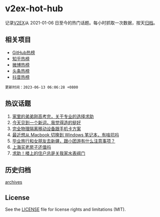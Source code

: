# v2ex-hot-hub

 记录[V2EX](https://www.v2ex.com/)从 2021-01-06 日至今的热门话题。每小时抓取一次数据，按天[归档](archives)。
 
 ## 相关项目

- [GitHub热榜](https://github.com/lonnyzhang423/github-hot-hub)
- [知乎热榜](https://github.com/lonnyzhang423/zhihu-hot-hub)
- [微博热榜](https://github.com/lonnyzhang423/weibo-hot-hub)
- [头条热榜](https://github.com/lonnyzhang423/toutiao-hot-hub)
- [抖音热榜](https://github.com/lonnyzhang423/douyin-hot-hub)


 `更新时间：2023-06-13 06:06:28 +0800`

## 热议话题

1. [家里的弟弟刚高考完，关于专业的选择求助](https://www.v2ex.com/t/947894)
1. [今天见到一个新词，我觉得造的挺好](https://www.v2ex.com/t/947882)
1. [完全物理隔离移动设备跟手机卡方案](https://www.v2ex.com/t/947901)
1. [最近想从 Macbook 切换到 Windows 笔记本，有啥坑吗](https://www.v2ex.com/t/947911)
1. [毕业旅行和女朋友去新疆，跟小团游有什么注意事项？](https://www.v2ex.com/t/947942)
1. [上海买老房子还值吗](https://www.v2ex.com/t/947907)
1. [求助！楼上的住户总是关我家水表阀门](https://www.v2ex.com/t/947926)

## 历史归档

[archives](archives)

## License

See the [LICENSE](LICENSE) file for license rights and limitations (MIT).
